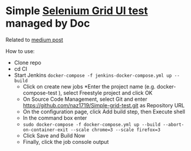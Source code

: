 # Simple [Selenium Grid UI test](https://github.com/naz1719/Simple-grid-test) managed by Doc

Related to [medium post](https://medium.com/@nazarkhimin/selenium-grid-and-docker-25a79f0b9007)

How to use:
* Clone repo
* cd CI
* Start Jenkins `docker-compose -f jenkins-docker-compose.yml up --build`
    * Click on create new jobs
    *Enter the project name (e.g. docker-compose-test ), select Freestyle project and click OK
    * On Source Code Management, select Git and enter https://github.com/naz1719/Simple-grid-test.git as Repository URL
    * On the configuration page, click Add build step, then Execute shell
    * In the command box enter
    * `sudo docker-compose -f docker-compose.yml up --build --abort-on-container-exit --scale chrome=3 --scale firefox=3`
    * Click Save and Build Now
    * Finally, click the job console output
    
